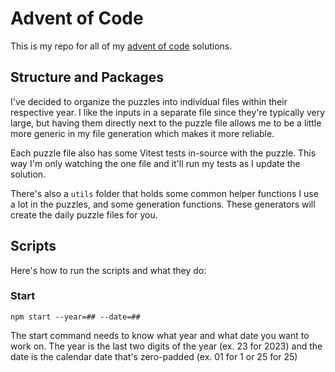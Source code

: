 # Advent of Code

This is my repo for all of my [advent of code](https://adventofcode.com) solutions.

## Structure and Packages

I've decided to organize the puzzles into individual files within their respective year. I like the inputs in a separate file since they're typically very large, but having them directly next to the puzzle file allows me to be a little more generic in my file generation which makes it more reliable.

Each puzzle file also has some Vitest tests in-source with the puzzle. This way I'm only watching the one file and it'll run my tests as I update the solution. 

There's also a `utils` folder that holds some common helper functions I use a lot in the puzzles, and some generation functions. These generators will create the daily puzzle files for you.

## Scripts

Here's how to run the scripts and what they do:

### Start

`npm start --year=## --date=##`

The start command needs to know what year and what date you want to work on. The year is the last two digits of the year (ex. 23 for 2023) and the date is the calendar date that's zero-padded (ex. 01 for 1 or 25 for 25)
